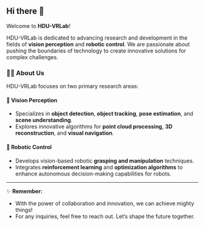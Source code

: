## Hi there 👋

Welcome to **HDU-VRLab**!  

HDU-VRLab is dedicated to advancing research and development in the fields of **vision perception** and **robotic control**. We are passionate about pushing the boundaries of technology to create innovative solutions for complex challenges.

### 🙋‍♀️ About Us
HDU-VRLab focuses on two primary research areas:  

#### 🌟 Vision Perception
- Specializes in **object detection**, **object tracking**, **pose estimation**, and **scene understanding**.  
- Explores innovative algorithms for **point cloud processing**, **3D reconstruction**, and **visual navigation**.

#### 🤖 Robotic Control
- Develops vision-based robotic **grasping and manipulation** techniques.  
- Integrates **reinforcement learning** and **optimization algorithms** to enhance autonomous decision-making capabilities for robots.

---

✨ **Remember:** 
- With the power of collaboration and innovation, we can achieve mighty things!  
- For any inquiries, feel free to reach out. Let’s shape the future together.  

